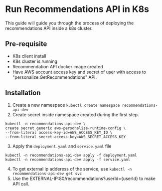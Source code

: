 # Run Recommendations API in K8s

This guide will guide you through the process of deploying the recommendations API inside a k8s cluster.

## Pre-requisite
- K8s client install 
- K8s cluster is running
- Recommendation API docker image created
- Have AWS account access key and secret of user with access to "personalize:GetRecommendations" API.

## Installation
1. Create a new namespace `kubectl create namespace recommendations-api-dev`
2. Create secret inside namespace created during the first step. 
```
kubectl -n recommendations-api-dev \
create secret generic aws-personalize-runtime-config \
--from-literal access-key-id=AWS_ACCESS_KEY_ID \
--from-literal secret-access-key=AWS_SECRET_ACCESS_KEY
```
3. Apply the `deployment.yaml` and `service.yaml` file 
```
kubectl -n recommendations-api-dev apply -f deployment.yaml
kubectl -n recommendations-api-dev apply -f service.yaml
```
4. To get external ip adderess of the service, use `kubectl -n recommendations-api-dev get svc`
5. Use the EXTERNAL-IP:80/recommendations?userId={userId} to make API call.